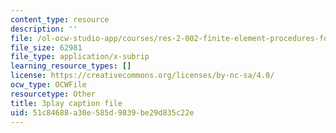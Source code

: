 ```yaml
---
content_type: resource
description: ''
file: /ol-ocw-studio-app/courses/res-2-002-finite-element-procedures-for-solids-and-structures-spring-2010/51c84688a30e585d9839be29d835c22e_Krb1fF2Ycgo.vtt
file_size: 62981
file_type: application/x-subrip
learning_resource_types: []
license: https://creativecommons.org/licenses/by-nc-sa/4.0/
ocw_type: OCWFile
resourcetype: Other
title: 3play caption file
uid: 51c84688-a30e-585d-9839-be29d835c22e
---
```


